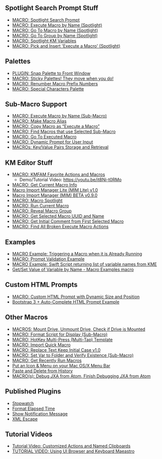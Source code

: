## Spotlight Search Prompt Stuff
* [MACRO: Spotlight Search Prompt](https://forum.keyboardmaestro.com/t/macro-spotlight-search-prompt/4665)
* [MACRO: Execute Macro by Name (Spotlight)](https://forum.keyboardmaestro.com/t/macro-execute-macro-by-name-spotlight/4667)
* [MACRO: Go To Macro by Name (Spotlight)](https://forum.keyboardmaestro.com/t/macro-go-to-macro-by-name-spotlight/4666)
* [MACRO: Go To Group by Name (Spotlight)
](https://forum.keyboardmaestro.com/t/macro-go-to-group-by-name-spotlight/4668)
* [MACRO: Spotlight KM Variables](https://forum.keyboardmaestro.com/t/macro-spotlight-km-variables/5644)
* [MACRO: Pick and Insert 'Execute a Macro' (Spotlight)](https://forum.keyboardmaestro.com/t/macro-pick-and-insert-execute-a-macro-spotlight/5657)

## Palettes
* [PLUGIN: Snap Palette to Front Window](https://forum.keyboardmaestro.com/t/snap-palette-to-front-window-plugin-action/3880)
* [MACRO: Sticky Palettes! They move when you do!](https://forum.keyboardmaestro.com/t/sticky-palettes-they-move-when-you-do/3935)
* [MACRO: Renumber Macro Prefix Numbers](https://forum.keyboardmaestro.com/t/macro-renumber-macro-prefix-numbers/4011)
* [MACRO: Special Characters Palette](https://forum.keyboardmaestro.com/t/macro-special-characters-palette/4683)

## Sub-Macro Support
* [MACRO: Execute Macro by Name (Sub-Macro)](https://forum.keyboardmaestro.com/t/macro-execute-macro-by-name-sub-macro/4304)
* [MACRO: Make Macro Alias](https://forum.keyboardmaestro.com/t/macro-make-macro-alias/4139)
* [MACRO: Copy Macro as “Execute a Macro”](https://forum.keyboardmaestro.com/t/macro-copy-macro-as-execute-a-macro/4133)
* [MACRO: Find Macros that use Selected Sub-Macro](https://forum.keyboardmaestro.com/t/macro-find-macros-that-use-selected-sub-macro/4117)
* [MACRO: Go To Executed Macro](https://forum.keyboardmaestro.com/t/go-to-executed-macro/3987)
* [MACRO: Dynamic Prompt for User Input](https://forum.keyboardmaestro.com/t/macro-dynamic-prompt-for-user-input/4318)
* [MACROs: Key/Value Pairs Storage and Retrieval](https://forum.keyboardmaestro.com/t/macros-key-value-pairs-storage-and-retrieval/4640)

## KM Editor Stuff

* [MACRO: KMFAM Favorite Actions and Macros](https://forum.keyboardmaestro.com/t/macro-kmfam-favorite-actions-and-macros/4854)
  * Demo/Tutorial Video: https://youtu.be/it8Ni-t0RMo
* [MACRO: Get Current Macro Info](https://forum.keyboardmaestro.com/t/macro-get-current-macro-info/5477)
* [Macro Import Manager Lite (MIM Lite) v1.0](https://forum.keyboardmaestro.com/t/macro-import-manager-lite-mim-lite-v1-0/5581)
* [Macro Import Manager (MIM) BETA v0.9.0](https://forum.keyboardmaestro.com/t/new-macro-import-manager-mim-beta-v0-9-0/4387)
* [MACRO: Macro Spotlight](https://forum.keyboardmaestro.com/t/macro-macro-spotlight/4446)
* [MACRO: Run Current Macro](https://forum.keyboardmaestro.com/t/macro-run-current-macro/4333)
* [MACRO: Reveal Macro Group](https://forum.keyboardmaestro.com/t/macro-reveal-macro-group/4186)
* [MACRO: Get Selected Macro UUID and Name](https://forum.keyboardmaestro.com/t/macro-get-selected-macro-uuid-and-name-without-the-clipboard/4330)
* [MACRO: Get Initial Comment from First Selected Macro](https://forum.keyboardmaestro.com/t/macro-get-initial-comment-from-first-selected-macro/4718)
* [MACRO: Find All Broken Execute Macro Actions](https://forum.keyboardmaestro.com/t/macro-find-all-broken-execute-macro-actions/4882)

## Examples
* [MACRO Example: Triggering a Macro when it is Already Running](https://forum.keyboardmaestro.com/t/macro-example-triggering-a-macro-when-it-is-already-running/4720)
* [MACRO: Prompt Validation Example](https://forum.keyboardmaestro.com/t/macro-prompt-validation-example/4284)
* [MACRO Example: Swift Script returning list of variable names from KME](https://forum.keyboardmaestro.com/t/macro-example-swift-script-returning-list-of-variable-names-from-kme/4052)
* [Get/Set Value of Variable by Name - Macro Examples 
macro](https://forum.keyboardmaestro.com/t/get-set-value-of-variable-by-name-macro-examples/3893)

## Custom HTML Prompts
* [MACRO: Custom HTML Prompt with Dynamic Size and Position](https://forum.keyboardmaestro.com/t/macro-custom-html-prompt-with-dynamic-size-and-position/4210)
* [Bootstrap 3 + Auto-Complete HTML Prompt Example](https://forum.keyboardmaestro.com/t/bootstrap-3-auto-complete-html-prompt-example/3618)

## Other Macros
* [MACROS: Mount Drive, Unmount Drive, Check if Drive is Mounted](https://forum.keyboardmaestro.com/t/macros-mount-drive-unmount-drive-check-if-drive-is-mounted/5713)
* [MACRO: Format Script for Display (Sub-Macro)](https://forum.keyboardmaestro.com/t/macro-format-script-for-display-sub-macro/5616)
* [MACRO: HotKey Multi-Press (Multi-Tap) Template](https://forum.keyboardmaestro.com/t/macro-hotkey-multi-press-template-double-press-triple-press-etc/5242)
* [MACRO: Import Quick Macro](https://forum.keyboardmaestro.com/t/macro-import-quick-macro/4903)
* [MACRO: Replace Text Keep Initial Case v1.0](https://forum.keyboardmaestro.com/t/macro-replace-text-keep-initial-case-v1-0/4425)
* [MACRO: Set Var to Folder and Verify Existence (Sub-Macro)](https://forum.keyboardmaestro.com/t/macro-set-var-to-folder-and-verify-existence-sub-macro/4346)
* [MACRO: Get Recently Run Macros](https://forum.keyboardmaestro.com/t/macro-get-recently-run-macros/4309)
* [Put an Icon & Menu on your Mac OS/X Menu Bar](https://forum.keyboardmaestro.com/t/put-an-icon-menu-on-your-mac-os-x-menu-bar/3677)
* [Paste and Delete from History](https://forum.keyboardmaestro.com/t/paste-and-delete-from-history/3687)
* [MACRO(s): Debug JXA from Atom, Finish Debugging JXA from Atom](https://forum.keyboardmaestro.com/t/macro-s-debug-jxa-from-atom-finish-debugging-jxa-from-atom/4162)

## Published Plugins
* [Stopwatch](https://forum.keyboardmaestro.com/t/plugin-stopwatch-elapsed-time-calculator/5637)
* [Format Elapsed Time](https://forum.keyboardmaestro.com/t/plugin-format-elapsed-time-updated-v1-1/5636)
* [Show Notification Message](https://forum.keyboardmaestro.com/t/show-notification-message/3864)
* [XML Escape](https://forum.keyboardmaestro.com/t/xml-escape/3840)

## Tutorial Videos
* [Tutorial Video: Customized Actions and Named Clipboards](https://www.youtube.com/watch?v=WKsXpIdxpCs)
* [TUTORIAL VIDEO: Using UI Browser and Keyboard Maeastro](https://www.youtube.com/watch?v=C06EjbwKuY0)